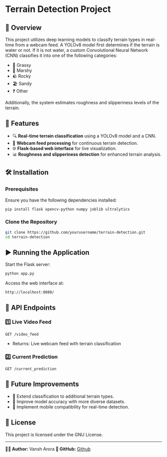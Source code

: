 # Terrain Detection Project

## 🚀 Overview
This project utilizes deep learning models to classify terrain types in real-time from a webcam feed. A YOLOv8 model first determines if the terrain is water or not. If it is not water, a custom Convolutional Neural Network (CNN) classifies it into one of the following categories:
- 🌿 Grassy
- 🌊 Marshy
- 🪨 Rocky
- 🏖️ Sandy
- ❓ Other

Additionally, the system estimates roughness and slipperiness levels of the terrain.

## 🎯 Features
- 🔍 **Real-time terrain classification** using a YOLOv8 model and a CNN.
- 🎥 **Webcam feed processing** for continuous terrain detection.
- 🌐 **Flask-based web interface** for live visualization.
- 📊 **Roughness and slipperiness detection** for enhanced terrain analysis.

## 🛠 Installation
### Prerequisites
Ensure you have the following dependencies installed:
```bash
pip install flask opencv-python numpy joblib ultralytics
```

### Clone the Repository
```bash
git clone https://github.com/yourusername/terrain-detection.git
cd terrain-detection
```

## ▶️ Running the Application
Start the Flask server:
```bash
python app.py
```

Access the web interface at:
```
http://localhost:8080/
```

## 🔗 API Endpoints
### 1️⃣ Live Video Feed
```
GET /video_feed
```
- Returns: Live webcam feed with terrain classification

### 2️⃣ Current Prediction
```
GET /current_prediction
```

## 🚧 Future Improvements
- 🔄 Extend classification to additional terrain types.
- 🎯 Improve model accuracy with more diverse datasets.
- 📱 Implement mobile compatibility for real-time detection.

## 📜 License
This project is licensed under the GNU License.

---
**👨‍💻 Author:** Vansh Arora
**🐙 GitHub:** [Github](https://github.com/vansh-9878)

